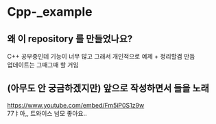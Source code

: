 # Cpp-_example
## 왜 이 repository 를 만들었나요?
C++ 공부중인데 기능이 너무 많고 그래서 개인적으로 예제 + 정리할겸 만듬  
업데이트는 그때그때 할 거임  
## (아무도 안 궁금하겠지만) 앞으로 작성하면서 들을 노래
https://www.youtube.com/embed/Fm5iP0S1z9w  
77ㅑ아,, 트와이스 넘모 좋아요..
